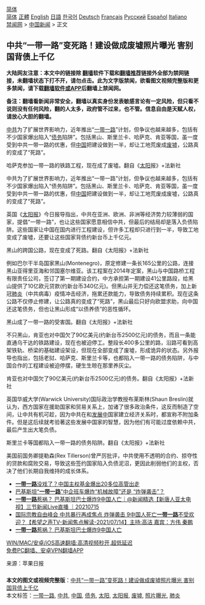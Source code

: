  <!-- 面包屑导航 --> <div class="breadcrumb"><!-- GTranslate: https://gtranslate.io/ -->  <div class="switcher notranslate">  <div class="selected">  <a href="#" onclick="return false;"> 简体</a>  </div>  <div class="option">  <a href="https://www.bannedbook.org" onclick="doGTranslate('zh-CN|zh-CN');jQuery('div.switcher div.selected a').html(jQuery(this).html());return false;" title="简体中文" class="nturl selected"> 简体</a>  <a href="https://www.bannedbook.org/zh-tw/" onclick="doGTranslate('zh-CN|zh-TW');jQuery('div.switcher div.selected a').html(jQuery(this).html());return false;" title="繁體中文" class="nturl"> 正體</a>  <a href="https://www.bannedbook.org/en/" onclick="doGTranslate('zh-CN|en');jQuery('div.switcher div.selected a').html(jQuery(this).html());return false;" title="English" class="nturl"> English</a>  <a href="https://www.bannedbook.org/ja/" onclick="doGTranslate('zh-CN|ja');jQuery('div.switcher div.selected a').html(jQuery(this).html());return false;" title="日本語" class="nturl"> 日語</a>  <a href="https://www.bannedbook.org/ko/" onclick="doGTranslate('zh-CN|ko');jQuery('div.switcher div.selected a').html(jQuery(this).html());return false;" title="한국어" class="nturl"> 한국어</a>  <a href="https://www.bannedbook.org/de/" onclick="doGTranslate('zh-CN|de');jQuery('div.switcher div.selected a').html(jQuery(this).html());return false;" title="Deutsch" class="nturl"> Deutsch</a>  <a href="https://www.bannedbook.org/fr/" onclick="doGTranslate('zh-CN|fr');jQuery('div.switcher div.selected a').html(jQuery(this).html());return false;" title="Français" class="nturl"> Français</a>  <a href="https://www.bannedbook.org/ru/" onclick="doGTranslate('zh-CN|ru');jQuery('div.switcher div.selected a').html(jQuery(this).html());return false;" title="Русский" class="nturl"> Русский</a>  <a href="https://www.bannedbook.org/es/" onclick="doGTranslate('zh-CN|es');jQuery('div.switcher div.selected a').html(jQuery(this).html());return false;" title="Español" class="nturl"> Español</a>  <a href="https://www.bannedbook.org/it/" onclick="doGTranslate('zh-CN|it');jQuery('div.switcher div.selected a').html(jQuery(this).html());return false;" title="Italiano" class="nturl"> Italiano</a>  </div>  </div>      <div class='breadcrumb-sub'><!-- Breadcrumb NavXT 6.3.0 --> <a href="https://www.bannedbook.org/" class="home">禁闻网</a> &gt; <a href="https://www.bannedbook.org/bnews/cnnews/" class="category">中国新闻</a> &gt; 正文</div></div><h2>中共“一带一路”变死路！建设做成废墟照片曝光 害别国背债上千亿</h2> <p class="notice"><b>大陆网友注意：本文中的链接除 <a href="https://github.com/bannedbook/fanqiang" >翻墙</a>软件下载和<a href="https://github.com/killgcd/justmysocks/blob/master/README.md">翻墙推荐</a>链接外全部为禁网链接，未翻墙状态下打不开，请勿点击。此为文字版禁闻，欲看图文视频完整版和更多禁闻，请下载<a href="https://github.com/bannedbook/fanqiang">翻墙软件或APP</a>后翻墙上禁闻网。</p><p>备注：翻墙看新闻非常安全，翻墙以真实身份发表敏感言论有一定风险，但只看不说则没有任何风险，翻的人太多，政府管不过来，也不管。信息自由是天赋人权，请放心大胆的翻墙。</b></p>  <div class="entry"> <p id="summary"><a href="https://www.bannedbook.org/bnews/tag/%e4%b8%ad%e5%85%b1/" class="st_tag internal_tag" rel="tag" title="标签 中共 下的日志">中共</a>为了扩展世界影响力，近年推出“<a href="https://www.bannedbook.org/bnews/tag/%e4%b8%80%e5%b8%a6%e4%b8%80%e8%b7%af/" class="st_tag internal_tag" rel="tag" title="标签 一带一路 下的日志">一带一路</a>”计划，但争议也越来越多，包括有不少国家爆出陷入“<a href="https://www.bannedbook.org/bnews/tag/%e5%80%ba%e5%8a%a1/" class="st_tag internal_tag" rel="tag" title="标签 债务 下的日志">债务</a>陷阱”。包括黑山、斯里兰卡、哈萨克、肯亚等国，虽一度受到中共一带一路的优惠，但<span class='wp_keywordlink_affiliate'><a href="https://www.bannedbook.org/" title="中国" target="_blank">中国</a></span>把建设做到一半，却让工地荒废成<a href="https://www.bannedbook.org/bnews/tag/%E5%BA%9F%E5%A2%9F/" class="st_tag internal_tag" rel="tag" title="标签 废墟 下的日志">废墟</a>，公路真的变成了“死路”。</p> <p id="conimg">哈萨克参加一带一路的铁路工程，现在成了废墟。翻自《<a href="https://www.bannedbook.org/bnews/tag/%e5%a4%aa%e9%98%b3/" class="st_tag internal_tag" rel="tag" title="标签 太阳 下的日志">太阳</a>报》+法新社</p> <p>中共为了扩展世界影响力，近年推出“一带一路”计划，但争议也越来越多，包括有不少国家爆出陷入“债务陷阱”。包括黑山、斯里兰卡、哈萨克、肯亚等国，虽一度受到中共一带一路的优惠，但<a href="https://www.bannedbook.org/bnews/tag/%E4%B8%AD%E5%9B%BD/" class="st_tag internal_tag" rel="tag" title="标签 中国 下的日志">中国</a>把建设做到一半，却让工地荒废成废墟，公路真的变成了“死路”。</p>  <p>英国《<a href="https://www.bannedbook.org/bnews/tag/%e5%a4%aa%e9%98%b3%e6%8a%a5/" class="st_tag internal_tag" rel="tag" title="标签 太阳报 下的日志">太阳报</a>》今日报导指出，中共在亚洲、欧洲、非洲等经济势力较薄弱的国家，提倡“一带一路”，也让这些国家愿意相信中共，但最后的结局却是落入负债陷阱。这些国家让中国在国内进行工程建设，但许多工程却只进行到一半，导致工地变成了废墟，还要让这些国家背债约新台币上千亿元。</p> <p>黑山的跨国公路，现在变成了死路。翻自《太阳报》+法新社</p> <p>例如巴尔干半岛国家黑山(Montenegro)，原定修建一条长165公里的公路，连接黑山亚得里亚海和邻国塞尔维亚。该工程案在2014年定案，黑山与中国路桥工程有限责任公司，签订了第一期建设合约，中方承担第一期建设41公里路段，给黑山提供了10亿欧元贷款(约新台币340亿元)。但黑山并无力偿还这笔债务，加上新冠<a href="https://www.bannedbook.org/bnews/tag/%e8%82%ba%e7%82%8e/" class="st_tag internal_tag" rel="tag" title="标签 肺炎 下的日志">肺炎</a>（中共病毒）疫情冲击经济，拖累还款能力，导致债务持续累积。现在这条公路不仅停止修建，让公路真的变成了“死路”，黑山最后只好向欧盟求助，向中国还这笔债务，但也让黑山形成“以债养债”的恶性循环。</p>  <p>黑山成了一带一路的受害国。翻自《太阳报》+法新社</p> <p>不只黑山，肯亚也对中国欠了90亿美元(约新台币2500亿元)的债务，而且一条能直通乌干达的铁路建设，现在也被迫停工。整段长400多公里的路，沿路可看到高架铁轨、桥梁的基础建设架设，但现在全部变成了废墟，形成诡异的状态。另外报导也指出，包括老挝、哈萨克、斯里兰卡等，也都陷入一带一路的债务陷阱，与中国合作的工程建设被迫停摆，硬生生晾在那里养灰尘。</p> <p>肯亚也对中国欠了90亿美元(约新台币2500亿元)的债务。翻自《太阳报》+法新社</p>  <p>英国华威大学(Warwick University)国际政治学教授布莱斯林(Shaun Breslin)就认为，西方国家在援助国家和贸易关系上，加诸了很多政治条件，这反而制造了空间，让中共有机可趁，因为中共在和<span class='wp_keywordlink'><a href="https://www.bannedbook.org/forum11/topic335.html" title="禁片：发展中出现的问题，只能靠发展解决？" target="_blank">发展中</a></span>国家建立经济关系时，都宣称不附加条件。但是这后续就考验著这些发展中国家的智慧，因为他们有可能过度依赖中共，最后产生出大笔负债。</p> <p>斯里兰卡等国都陷入一带一路的债务陷阱。翻自《太阳报》+法新社</p> <p>美国前国务卿提勒森(Rex Tillerson)曾严厉批评，中共使用不透明的合约、掠夺性的贷款和腐败交易，导致这些签约国家陷入负债泥沼，更因此削弱他们的主权，否决了他们长期自我维持的成长体系。</p>  <ul class='op-related-articles' title='相关阅读'> <li><a href='https://www.bannedbook.org/bnews/comments/20210716/1588573.html' target='_blank'><b>一带一路</b>没戏了？中国主权基金爆出20多位高管出走</a></li> <li><a href='https://www.bannedbook.org/bnews/comments/20210716/1588266.html' target='_blank'>巴基斯坦“<b>一带一路</b>”中企班车爆炸“机械故障”还是 “炸弹袭击”？</a></li> <li><a href='https://www.bannedbook.org/bnews/bannedvideo/20210715/1587557.html' target='_blank'><b>一带一路</b>惹祸？ 巴基斯坦巴士爆炸9中国人亡｜@新闻精选【新唐人亚太电视】三节新闻Live直播 ｜20210715</a></li> <li><a href='https://www.bannedbook.org/bnews/comments/20210715/1587360.html' target='_blank'>国际宗教自由峰会 中共暴行再成焦点 炸弹袭击 9中国人死亡<b>一带一路</b>不受欢迎？【希望之声TV-新闻焦点解读-2021/07/14】主持:高洁  嘉宾：方伟  秦鹏</a></li> <li><a href='https://www.bannedbook.org/bnews/bannedvideo/20210715/1587272.html' target='_blank'><b>一带一路</b>惹祸？ 巴基斯坦巴士爆炸9中国人亡</a></li> </ul> <p class="texttj"> <a href="https://github.com/bannedbook/fanqiang/wiki/V2ray%E6%9C%BA%E5%9C%BA" target="_blank">WIN/MAC/安卓/iOS高速翻墙:高清视频秒开,超低延迟</a><br/> <a href="https://github.com/bannedbook/fanqiang/wiki/%E7%A6%81%E9%97%BB%E7%BD%91%E5%AE%89%E5%8D%93%E7%BF%BB%E5%A2%99%E6%96%B0%E9%97%BBAPP" target="_blank">免费PC翻墙、安卓VPN翻墙APP</a></p><p> 来源：苹果日报 </p><a name='sharetosocial'></a>  <div style="margin-bottom:5px;padding-bottom:5px;clear:both"> <div id="archive-pix-1" class="banner-ads"> <!-- AuctionX Display platform tag START --> <div id="26318x728x90x621x_ADSLOT2" clicktrack="%%CLICK_URL_ESC%%"></div> <!-- AuctionX Display platform tag END --> </div> <div id="archive-pix-2" class="banner-ads"> <!-- AuctionX Display platform tag START --> <div id="26315x300x250x621x_ADSLOT2" clicktrack="%%CLICK_URL_ESC%%"></div> <!-- AuctionX Display platform tag END --> </div> </div>    <div id="archive-pix-1" class="banner-ads"> <!-- AuctionX Display platform tag START --> <div id="26318x728x90x621x_ADSLOT3" clicktrack="%%CLICK_URL_ESC%%"></div> <!-- AuctionX Display platform tag END --> </div> <div><b>本文的图文或视频完整版</b>：<a href='https://www.bannedbook.org/bnews/cnnews/20210717/1588648.html'>中共“一带一路”变死路！建设做成废墟照片曝光 害别国背债上千亿</a></div>  </div><!--END ENTRY--> <div class="postfooter"> <div>本文标签：<a href="https://www.bannedbook.org/bnews/tag/%e4%b8%80%e5%b8%a6%e4%b8%80%e8%b7%af/" rel="tag">一带一路</a>, <a href="https://www.bannedbook.org/bnews/tag/%e4%b8%ad%e5%85%b1/" rel="tag">中共</a>, <a href="https://www.bannedbook.org/bnews/tag/%E4%B8%AD%E5%9B%BD/" rel="tag">中国</a>, <a href="https://www.bannedbook.org/bnews/tag/%e5%80%ba%e5%8a%a1/" rel="tag">债务</a>, <a href="https://www.bannedbook.org/bnews/tag/%e5%a4%aa%e9%98%b3/" rel="tag">太阳</a>, <a href="https://www.bannedbook.org/bnews/tag/%e5%a4%aa%e9%98%b3%e6%8a%a5/" rel="tag">太阳报</a>, <a href="https://www.bannedbook.org/bnews/tag/%E5%BA%9F%E5%A2%9F/" rel="tag">废墟</a>, <a href="https://www.bannedbook.org/bnews/tag/%E7%85%A7%E7%89%87%E6%9B%9D%E5%85%89/" rel="tag">照片曝光</a>, <a href="https://www.bannedbook.org/bnews/tag/%e8%82%ba%e7%82%8e/" rel="tag">肺炎</a></div>  </div><!--END POSTFOOTER--> 